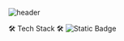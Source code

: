 ![header](https://capsule-render.vercel.app/api?type=venom&color=ffc1cc&height=300&section=header&text=Jeongah%20Lee&fontSize=90&fontColor=fc8eac)


🛠 Tech Stack 🛠
![Static Badge](https://img.shields.io/badge/R-276DC3?style=flat&logo=R&logoColor=white)

